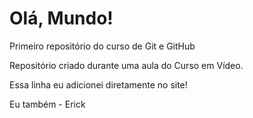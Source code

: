 # Olá, Mundo!
 Primeiro repositório do curso de Git e GitHub

 Repositório criado durante uma aula do Curso em Vídeo.

Essa linha eu adicionei diretamente no site!

Eu também - Erick